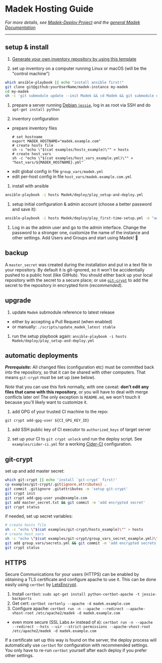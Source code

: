 # Madek Hosting Guide

*For more details, see [Madek-Deploy Project](https://github.com/Madek/madek-deploy)
and the [general Madek Documentation](https://madek.readthedocs.io/)*

---

## setup & install

1. [Generate your own inventory repository by using this template](https://github.com/Madek/madek-instance/generate)

1. set up inventory on a computer running Linux or macOS (will be the "control machine")
  ```sh
  which ansible-playbook || echo "install ansible first!"
  git clone git@github:yourUserName/madek-instance my-madek
  cd my-madek
  sh -c 'git submodule update --init Madek && cd Madek && git submodule update --init --recursive deploy'
  ```

1. prepare a server running [Debian `jessie`](https://www.debian.org/releases/jessie/),
  log in as root via SSH and do `apt-get install python`

1. inventory configuration
  - prepare inventory files
    ```
    # set hostname
    export MADEK_HOSTNAME="madek.example.com"
    # create hosts file
    sh -c "echo \"$(cat examples/hosts_example)\"" > hosts
    # create host_vars
    sh -c "echo \"$(cat examples/host_vars_example.yml)\"" > "host_vars/${MADEK_HOSTNAME}.yml"
    ```
  - edit global config in file `group_vars/madek.yml`
  - edit per-host config in file `host_vars/madek.example.com.yml`

1. install with ansible
  ```sh
  ansible-playbook -i hosts Madek/deploy/play_setup-and-deploy.yml
  ```

1. setup initial configuration & admin account (choose a better password and save it):
  ```sh
  ansible-playbook -i hosts Madek/deploy/play_first-time-setup.yml -e "admin_password=supersecret"
  ```

1. Log in as the admin user and go to the admin interface.
   Change the password to a stronger one, customize the name of the instance and other settings.
   Add Users and Groups and start using Madek! 🎉

## backup

A `master_secret` was created during the installation and put in a text file
in your repository.
By default it is git-ignored, so it won't be accidentially pushed to a public
host (like GitHub).
You should either back up your local repository with the secret to a secure place;
or use [`git-crypt`](https://www.agwa.name/projects/git-crypt/) to add the
secret to the repository in encrypted form (*recommended*).

## upgrade

1. update `Madek` submodule reference to latest release
  - either by accepting a Pull Request (when enabled)
  - or manually: `./scripts/update_madek_latest stable`

1. run the setup playbook again: `ansible-playbook -i hosts Madek/deploy/play_setup-and-deploy.yml`

## automatic deployments

***Prerequisite:*** All changed files (configuration etc) must be committed back into the repository,
so that it can be shared with other computers.
That means `git-crypt` must be set up (see below).

*Note* that you can use this fork normally, with one caveat:
**don't edit any files that came with this repository**, or you will have to deal with merge conflicts later on!
The only exception is `README.md`, we won't touch it because you'll likely want to customize it.

1. add GPG of your trusted CI machine to the repo:
  ```
  git crypt add-gpg-user ${CI_GPG_KEY_ID}
  ```

1. add SSH public key of CI executor to `authorized_keys` of target server

1. set up your CI to `git crypt unlock` und run the deploy script.
  See `examples/cider-ci.yml` for a working [Cider-CI](https://cider-ci.info) configuration.

## git-crypt

set up and add master secret:

```sh
which git-crypt || echo 'install `git-crypt` first!'
cp examples/git-crypt/.git{ignore,attributes} .
git commit .gitignore .gitattributes -m 'setup git-crypt'
git crypt init
git crypt add-gpg-user you@example.com
git add master_secret.txt && git commit -m 'add encrypted secret'
git crypt status
```

if needed, set up secret variables:

```sh
# create hosts file
sh -c "echo \"$(cat examples/git-crypt/hosts_example)\"" > hosts
# create host_vars
sh -c "echo \"$(cat examples/git-crypt/group_vars_secret_example.yml)\"" > group_vars/secrets.yml
git add group_vars/secrets.yml && git commit -m 'add encrypted secrets'
git crypt status
```

## HTTPS

Secure Communications for your users (HTTPS) can be enabled
by obtaining a TLS certificate and configure apache to use it.
This can be done easily using `certbot` by [LetsEncrypt](https://letsencrypt.org).


1. Install `certbot`: `sudo apt-get install python-certbot-apache -t jessie-backports`
2. Get cert: `certbot certonly --apache -d madek.example.com`
3. Configure apache: `certbot run -n --apache --redirect --apache-vhost-root /etc/apache2/madek -d madek.example.com`
  - even more secure (SSL Labs `A+` instead of `A`): `certbot run -n --apache --redirect --hsts --uir --strict-permissions --apache-vhost-root /etc/apache2/madek -d madek.example.com`

If a certificate set up this way is found on the server, the deploy process will automatically use `certbot` for configuration with recommended settings.
You only have to re-run `certbot` yourself after each deploy if you prefer other settings.
